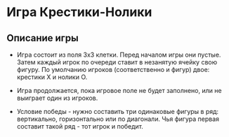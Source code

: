 # Игра Крестики-Нолики

## Описание игры


- Игра состоит из поля 3x3 клетки. Перед началом игры они пустые. Затем каждый игрок по очереди ставит в незанятую ячейку свою фигуру. По умолчанию игроков (соответственно и фигур) двое: крестики X и нолики O.


- Игра продолжается, пока игровое поле не будет заполнено, или не выиграет один из игроков.


- Условие победы - нужно составить три одинаковые фигуры в ряд: вертикально, горизонтально или по диагонали. Чья фигура первая составит такой ряд - тот игрок и победит.